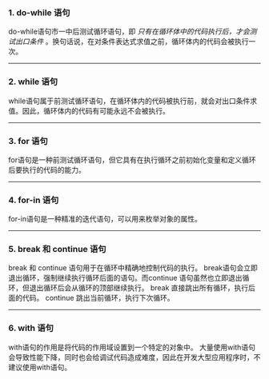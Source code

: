 ### 1. do-while 语句
do-while语句市一中后测试循环语句，即 *只有在循环体中的代码执行后，才会测试出口条件* 。换句话说，在对条件表达式求值之前，循环体内的代码会被执行一次。

--------------------
### 2. while 语句
while语句属于前测试循环语句，在循环体内的代码被执行前，就会对出口条件求值。因此，循环体内的代码有可能永远不会被执行。

------------------
### 3. for 语句
for语句是一种前测试循环语句，但它具有在执行循环之前初始化变量和定义循环后要执行的代码的能力。

----------------
### 4. for-in 语句
for-in语句是一种精准的迭代语句，可以用来枚举对象的属性。

---------------
### 5. break 和 continue 语句
break 和 continue 语句用于在循环中精确地控制代码的执行。 break语句会立即退出循环，强制继续执行循环后面的语句。而continue 语句虽然也立即退出循环，但退出循环后会从循环的顶部继续执行。
break 直接跳出所有循环，执行后面的代码。
continue 跳出当前循环，执行下次循环。

-------------------
### 6. with 语句
with语句的作用是将代码的作用域设置到一个特定的对象中。
大量使用with语句会导致性能下降，同时也会给调试代码造成难度，因此在开发大型应用程序时，不建议使用with语句。
